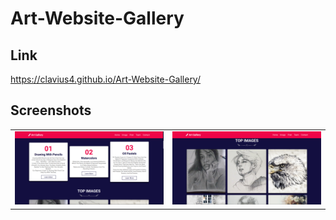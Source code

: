 # Art-Website-Gallery

 
## Link
https://clavius4.github.io/Art-Website-Gallery/

## Screenshots

<table style="width:100%">
  <tr>
    <td><img src="https://github.com/Clavius4/Art-Website-Gallery/blob/main/a2.png" width="400"></td>
    <td><img src="https://github.com/Clavius4/Art-Website-Gallery/blob/main/a3.png" width="400"></td>
  </tr>
</table>


